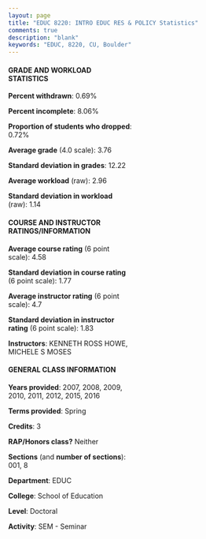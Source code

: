 ```yaml
---
layout: page
title: "EDUC 8220: INTRO EDUC RES & POLICY Statistics"
comments: true
description: "blank"
keywords: "EDUC, 8220, CU, Boulder"
--- 
```

<head>
<script src="https://ajax.googleapis.com/ajax/libs/jquery/2.1.3/jquery.min.js"></script>
<script src="https://dl.dropboxusercontent.com/s/pc42nxpaw1ea4o9/highcharts.js?dl=0"></script>
<!-- <script src="../assets/js/highcharts.js"></script> -->
<style type="text/css">@font-face {
	font-family: "Bebas Neue";
	src: url(https://www.filehosting.org/file/details/544349/BebasNeue%20Regular.otf) format("opentype");
	}
	h1.Bebas { 
		font-family: "Bebas Neue", Verdana, Tahoma;
	}
</style>
</head>
<body>
	<div id="container" style="float: right; width: 45%; height: 88%; margin-left: 2.5%; margin-right: 2.5%;"></div>
	<script language="JavaScript">
		$(document).ready(function() {
		var chart = {type: 'column'};
		var title = {text: 'Grade Distribution'};
		var xAxis = {categories: ['A','B','C','D','F'],crosshair: true};
		var yAxis = {min: 0,title: {text: 'Percentage'}};
		var tooltip = {headerFormat: '<center><b><span style="font-size:20px">{point.key}</span></b></center>',
		               pointFormat: '<td style="padding:0"><b>{point.y:.1f}%</b></td>',
		               footerFormat: '</table>',shared: true,useHTML: true};
		var plotOptions = {column: {pointPadding: 0.0,borderWidth: 0}};  
		var credits = {enabled: false};var series= [{name: 'Percent',data: [82.4,16.8,0.0,0.0,0.8,]}];
		var json = {};
		json.chart = chart;
		json.title = title;
		json.tooltip = tooltip;
		json.xAxis = xAxis;
		json.yAxis = yAxis;  
		json.series = series;
		json.plotOptions = plotOptions;  
		json.credits = credits;
		$('#container').highcharts(json);
	});
	</script>
</body>
			   
#### GRADE AND WORKLOAD STATISTICS

**Percent withdrawn**: 0.69%

**Percent incomplete**: 8.06%

**Proportion of students who dropped**: 0.72%

**Average grade** (4.0 scale): 3.76

**Standard deviation in grades**: 12.22

**Average workload** (raw): 2.96

**Standard deviation in workload** (raw): 1.14

#### COURSE AND INSTRUCTOR RATINGS/INFORMATION

**Average course rating** (6 point scale): 4.58

**Standard deviation in course rating** (6 point scale): 1.77

**Average instructor rating** (6 point scale): 4.7

**Standard deviation in instructor rating** (6 point scale): 1.83

**Instructors**: KENNETH ROSS HOWE, MICHELE S MOSES

#### GENERAL CLASS INFORMATION

**Years provided**: 2007, 2008, 2009, 2010, 2011, 2012, 2015, 2016

**Terms provided**: Spring

**Credits**: 3

**RAP/Honors class?** Neither

**Sections** (and **number of sections**): 001, 8

**Department**: EDUC

**College**: School of Education

**Level**: Doctoral

**Activity**: SEM - Seminar